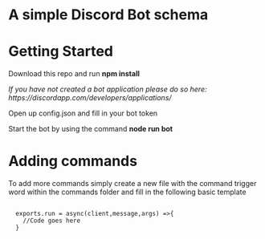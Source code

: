 # A simple Discord Bot schema

# Getting Started
  <p>Download this repo and run <b>npm install</b></p>
    <p><i>  If you have not created a bot application please do so here: https://discordapp.com/developers/applications/</i></p>
  <p>Open up config.json and fill in your bot token</p>
  <p>Start the bot by using the command <b>node run bot</b></p>

# Adding commands
  <p>To add more commands simply create a new file with the command trigger word within the commands folder and fill in the following basic template</p>
  <code>
  exports.run = async(client,message,args) =>{
    //Code goes here
  }
  </code>
